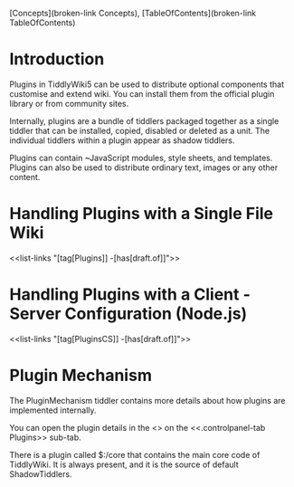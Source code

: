 [Concepts](broken-link Concepts), [TableOfContents](broken-link TableOfContents)

# Introduction

Plugins in TiddlyWiki5 can be used to distribute optional components that customise and extend wiki. You can install them from the official plugin library or from community sites.

Internally, plugins are a bundle of tiddlers packaged together as a single tiddler that can be installed, copied, disabled or deleted as a unit. The individual tiddlers within a plugin appear as shadow tiddlers. 

Plugins can contain ~JavaScript modules, style sheets, and templates. Plugins can also be used to distribute ordinary text, images or any other content.

# Handling Plugins with a Single File Wiki

<<list-links "[tag[Plugins]] -[has[draft.of]]">>

# Handling Plugins with a Client - Server Configuration (Node.js)

<<list-links "[tag[PluginsCS]] -[has[draft.of]]">>

# Plugin Mechanism

The PluginMechanism tiddler contains more details about how plugins are implemented internally. 

You can open the plugin details in the <<controlPanel-plugin-link>> on the <<.controlpanel-tab Plugins>> sub-tab.

There is a plugin called $:/core that contains the main core code of TiddlyWiki. It is always present, and it is the source of default ShadowTiddlers.